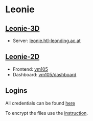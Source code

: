 # Leonie

## [Leonie-3D](https://leonie.htl-leonding.ac.at/)

- Server: [leonie.htl-leonding.ac.at](https://leonie.htl-leonding.ac.at/)

## [Leonie-2D](https://vm105.htl-leonding.ac.at/)

- Frontend: [vm105](https://vm105.htl-leonding.ac.at/)
- Dashboard: [vm105/dashboard](https://vm105.htl-leonding.ac.at/dashboard)

## Logins

All credentials can be found [here](https://github.com/htblaleonie/leonie-documentation/blob/master/Accounts.md.gpg)

To encrypt the files use the [instruction](https://github.com/htblaleonie/leonie-documentation/blob/master/File%20Encryption/file-encryption.md).
